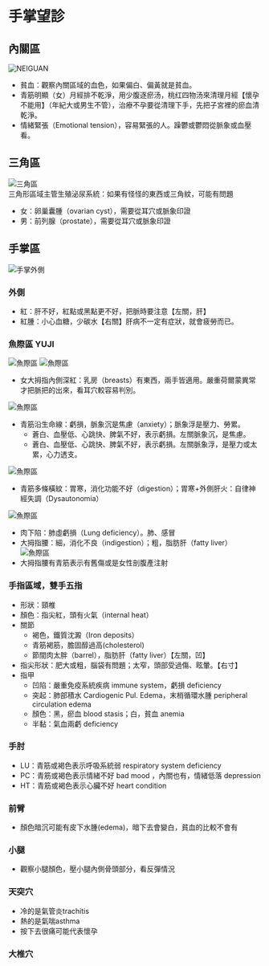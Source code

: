 # 手掌望診

## 內關區
![NEIGUAN](../images/NEIGUAN.png) <br>
- 貧血：觀察內關區域的血色，如果偏白、偏黃就是貧血。
- 青筋明顯（女）月經排不乾淨，用少腹逐瘀汤，桃红四物汤來清理月經【懷孕不能用】（年紀大或男生不管），治療不孕要從清理下手，先把子宮裡的瘀血清乾淨。
- 情緒緊張（Emotional tension），容易緊張的人。躁鬱或鬱悶從脈象或血壓看。

## 三角區
![三角區](../images/三角區.png)<br>
三角形區域主管生殖泌尿系統：如果有怪怪的東西或三角紋，可能有問題
- 女：卵巢囊腫（ovarian cyst），需要從耳穴或脈象印證
- 男：前列腺（prostate），需要從耳穴或脈象印證
## 手掌區
![手掌外側](../images/FDk3vzpsyKl6bmCP-scr-20240206-supz.png)<br>
### 外側
- 紅：肝不好，紅點或黑點更不好，把脈時要注意【左關，肝】
- 紅腫：小心血糖，少碳水【右關】肝病不一定有症狀，就會疲勞而已。

### 魚際區 YUJI
![魚際區](../images/ikpAxXMHWF2rb1BP-scr-20240207-oqbd.png)
![魚際區](../images/r6b2m2KiiU8t4fK3-scr-20240206-sxgq.png)<br>
- 女大拇指內側深紅：乳房（breasts）有東西，兩手皆適用。嚴重荷爾蒙異常才把脈把的出來，看耳穴較容易判別。

![魚際區](../images/bRNp7ZFhMs3AXY3V-scr-20240207-omaz.png)<br>
- 青筋沿生命線：虧損，脈象沉是焦慮（anxiety）；脈象浮是壓力、勞累。
	- 蒼白、血壓低、心跳快、脾氣不好，表示虧損。左關脈象沉，是焦慮。
	- 蒼白、血壓低、心跳快、脾氣不好，表示虧損。左關脈象浮，是壓力或太累，心力透支。

![魚際區](../images/sqmcse1k0MXlswL3-scr-20240207-ovfh.png)<br>
- 青筋多條橫紋：胃寒，消化功能不好（digestion）；胃寒+外側肝火：自律神經失調（Dysautonomia）

![魚際區](../images/xcrf6gwmubcl2tE5-scr-20240207-oyuj.png)<br>
- 肉下陷：肺虛虧損（Lung deficiency）。肺、感冒
- 大拇指腰：細，消化不良（indigestion）；粗，脂肪肝（fatty liver）<br>
![魚際區](../images/5o3ua5zIIt5yyskQ-scr-20240201-tgdv.png)<br>
- 大拇指腰有青筋表示有舊傷或是女性剖腹產注射

### 手指區域，雙手五指
- 形狀：頸椎
- 顏色：指尖紅，頭有火氣（internal heat）
- 關節
	- 褐色，鐵質沈澱（Iron deposits）
	- 青筋褐筋，膽固醇過高(cholesterol)
	- 節間肉太胖（barrel），脂肪肝（fatty liver）【左關，凹】
- 指尖形狀：肥大或粗，腦袋有問題；太窄，頭部受過傷、眩暈。【右寸】
- 指甲
	- 凹陷：嚴重免疫系統疾病 immune system，虧損 deficiency
	- 突起：肺部積水 Cardiogenic Pul. Edema，末梢循環水腫 peripheral circulation edema
	- 顏色：黑，瘀血 blood stasis；白，貧血 anemia
	- 半黏：氣血兩虧 deficiency
### 手肘
- LU：青筋或褐色表示呼吸系統弱 respiratory system deficiency
- PC：青筋或褐色表示情緒不好 bad mood ，內關也有，情緒低落 depression
- HT：青筋或褐色表示心臟不好 heart condition
### 前臂
- 顏色暗沉可能有皮下水腫(edema)，暗下去會變白，貧血的比較不會有
### 小腿
- 觀察小腿顏色，壓小腿內側骨頭部分，看反彈情況
### 天突穴
- 冷的是氣管炎trachitis
- 熱的是氣喘asthma
- 按下去很痛可能代表懷孕
### 大椎穴
